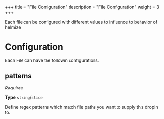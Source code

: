 +++
title = "File Configuration"
description = "File Configuration"
weight = 3
+++

Each file can be configured with different values to influence to behavior of helmize

# Configuration

Each File can have the followin configurations.


## patterns

_Required_

**Type** `string`/`slice`

Define regex patterns which match file paths you want to supply this dropin to.
